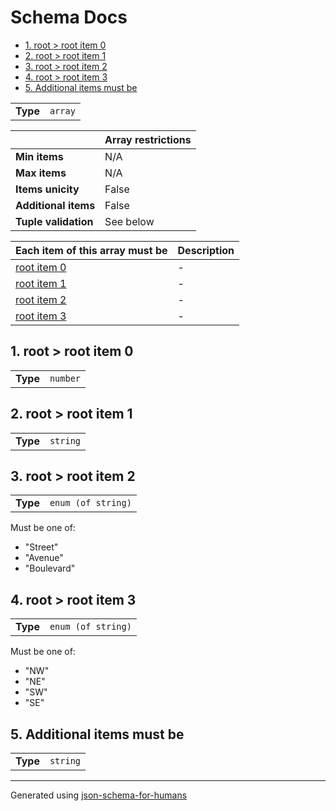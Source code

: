 # Schema Docs

- [1. root > root item 0](#autogenerated_heading_2)
- [2. root > root item 1](#autogenerated_heading_3)
- [3. root > root item 2](#autogenerated_heading_4)
- [4. root > root item 3](#autogenerated_heading_5)
- [5. Additional items must be](#autogenerated_heading_6)

|          |         |
| -------- | ------- |
| **Type** | `array` |

|                      | Array restrictions |
| -------------------- | ------------------ |
| **Min items**        | N/A                |
| **Max items**        | N/A                |
| **Items unicity**    | False              |
| **Additional items** | False              |
| **Tuple validation** | See below          |

| Each item of this array must be | Description |
| ------------------------------- | ----------- |
| [root item 0](#items_i0)        | -           |
| [root item 1](#items_i1)        | -           |
| [root item 2](#items_i2)        | -           |
| [root item 3](#items_i3)        | -           |

## <a name="autogenerated_heading_2"></a>1. root > root item 0

|          |          |
| -------- | -------- |
| **Type** | `number` |

## <a name="autogenerated_heading_3"></a>2. root > root item 1

|          |          |
| -------- | -------- |
| **Type** | `string` |

## <a name="autogenerated_heading_4"></a>3. root > root item 2

|          |                    |
| -------- | ------------------ |
| **Type** | `enum (of string)` |

Must be one of:

* "Street"
* "Avenue"
* "Boulevard"

## <a name="autogenerated_heading_5"></a>4. root > root item 3

|          |                    |
| -------- | ------------------ |
| **Type** | `enum (of string)` |

Must be one of:

* "NW"
* "NE"
* "SW"
* "SE"

## <a name="autogenerated_heading_6"></a>5. Additional items must be

|          |          |
| -------- | -------- |
| **Type** | `string` |

----------------------------------------------------------------------------------------------------------------------------
Generated using [json-schema-for-humans](https://github.com/coveooss/json-schema-for-humans)
